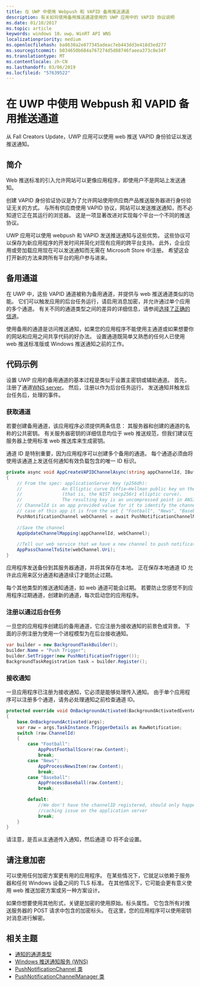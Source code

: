 ```yaml
---
title: 在 UWP 中使用 Webpush 和 VAPID 备用推送通道
description: 有关如何使用备用推送通道使用的 UWP 应用中的 VAPID 协议说明
ms.date: 01/10/2017
ms.topic: article
keywords: windows 10，uwp，WinRT API WNS
localizationpriority: medium
ms.openlocfilehash: ba8630a2e877345adeac7eb443dd3e418d3ed277
ms.sourcegitcommit: b034650b684a767274d5d88746faeea373c8e34f
ms.translationtype: MT
ms.contentlocale: zh-CN
ms.lasthandoff: 03/06/2019
ms.locfileid: "57639522"
---
```

# <a name="alternate-push-channels-using-webpush-and-vapid-in-uwp"></a>在 UWP 中使用 Webpush 和 VAPID 备用推送通道 
从 Fall Creators Update，UWP 应用可以使用 web 推送 VAPID 身份验证以发送推送通知。  

## <a name="introduction"></a>简介
Web 推送标准的引入允许网站可以更像应用程序，即使用户不是网站上发送通知。

创建 VAPID 身份验证协议是为了允许网站使用供应商产品推送服务器进行身份验证无关的方式。 与所有供应商使用 VAPID 协议，网站可以发送推送通知，而不必知道它正在其运行的浏览器。 这是一项显著改进对实现每个平台一个不同的推送协议。 

UWP 应用可以使用 webpush 和 VAPID 发送推送通知与这些优势。 这些协议可以保存为新应用程序的开发时间并简化对现有应用的跨平台支持。 此外，企业应用或旁加载应用现在可以发送通知而无需在 Microsoft Store 中注册。 希望这会打开新的方法来跨所有平台的用户参与进来。  

## <a name="alternate-channels"></a>备用通道 
在 UWP 中，这些 VAPID 通道被称为备用通道，并提供与 web 推送通道类似的功能。 它们可以触发应用的后台任务运行，请启用消息加密，并允许通过单个应用的多个通道。 有关不同的通道类型之间的差异的详细信息，请参阅[选择了正确的信道](channel-types.md)。

使用备用的通道是访问推送通知，如果您的应用程序不能使用主通道或如果想要你的网站和应用之间共享代码的好办法。 设置通道既简单又熟悉的任何人已使用 web 推送标准版或 Windows 推送通知之前的工作。

## <a name="code-example"></a>代码示例

设置 UWP 应用的备用通道的基本过程是类似于设置主密钥或辅助通道。 首先，注册了通道[WNS server](windows-push-notification-services--wns--overview.md)。 然后，注册以作为后台任务运行。 发送通知并触发后台任务后，处理的事件。  

### <a name="get-a-channel"></a>获取通道 
若要创建备用通道，该应用程序必须提供两条信息： 其服务器和创建的通道的名称的公共密钥。 有关服务器密钥的详细信息均位于 web 推送规范，但我们建议在服务器上使用标准 web 推送库来生成密钥。  

通道 ID 是特别重要，因为应用程序可以创建多个备用的通道。 每个通道必须由将使用该通道上发送任何通知有效负载包含的唯一 ID 标识。  

```csharp
private async void AppCreateVAPIDChannelAsync(string appChannelId, IBuffer applicationServerKey) 
{ 
    // From the spec: applicationServer Key (p256dh):  
    //               An Elliptic curve Diffie–Hellman public key on the P-256 curve 
    //               (that is, the NIST secp256r1 elliptic curve).   
    //               The resulting key is an uncompressed point in ANSI X9.62 format             
    // ChannelId is an app provided value for it to identify the channel later.  
    // case of this app it is from the set { "Football", "News", "Baseball" } 
    PushNotificationChannel webChannel = await PushNotificationChannelManager.Current.CreateRawPushNotificationChannelWithAlternateKeyForApplicationAsync(applicationServerKey, appChannelId); 
 
    //Save the channel  
    AppUpdateChannelMapping(appChannelId, webChannel); 
             
    //Tell our web service that we have a new channel to push notifications to 
    AppPassChannelToSite(webChannel.Uri); 
} 
```
应用程序发送备份到其服务器通道，并将其保存在本地。 正在保存本地通道 ID 允许此应用来区分通道和通道续订才能防止过期。

每个其他类型的推送通知通道，如 web 通道可能会过期。 若要防止您感觉不到应用程序过期通道，创建新的通道，每次启动您的应用程序。    

### <a name="register-for-a-background-task"></a>注册以通过后台任务 

一旦您的应用程序创建后的备用通道，它应注册为接收通知的前景色或背景。 下面的示例注册为使用一个进程模型为在后台接收通知。  

```csharp
var builder = new BackgroundTaskBuilder(); 
builder.Name = "Push Trigger"; 
builder.SetTrigger(new PushNotificationTrigger()); 
BackgroundTaskRegistration task = builder.Register(); 
```
### <a name="receive-the-notifications"></a>接收通知 

一旦应用程序已注册为接收通知，它必须是能够处理传入通知。 由于单个应用程序可以注册多个通道，请务必处理通知之前检查通道 ID。  

```csharp
protected override void OnBackgroundActivated(BackgroundActivatedEventArgs args) 
{ 
    base.OnBackgroundActivated(args); 
    var raw = args.TaskInstance.TriggerDetails as RawNotification; 
    switch (raw.ChannelId) 
    { 
        case "Football": 
            AppPostFootballScore(raw.Content); 
            break; 
        case "News": 
            AppProcessNewsItem(raw.Content); 
            break; 
        case "Baseball": 
            AppProcessBaseball(raw.Content); 
            break; 
 
        default: 
            //We don't have the channelID registered, should only happen in the case of a 
            //caching issue on the application server 
            break; 
    }                           
} 
```

请注意，是否从主通道传入通知，然后通道 ID 将不会设置。  

## <a name="note-on-encryption"></a>请注意加密 

可以使用任何加密方案更有用的应用程序。 在某些情况下，它就足以依赖于服务器和任何 Windows 设备之间的 TLS 标准。 在其他情况下，它可能会更有意义使用 web 推送加密方案或另一种方案设计。  

如果你想要使用其他形式，关键是加密的使用原始。标头属性。 它包含所有对推送服务器的 POST 请求中包含的加密标头。 在这里，您的应用程序可以使用密钥对消息进行解密。  

## <a name="related-topics"></a>相关主题
- [通知的通道类型](channel-types.md)
- [Windows 推送通知服务 (WNS)](windows-push-notification-services--wns--overview.md)
- [PushNotificationChannel 类](https://docs.microsoft.com/uwp/api/windows.networking.pushnotifications.pushnotificationchannel)
- [PushNotificationChannelManager 类](https://docs.microsoft.com/uwp/api/windows.networking.pushnotifications.pushnotificationchannelmanager)


